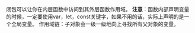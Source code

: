 闭包可以让你在内层函数中访问到其外层函数作用域。
**注意**：函数内部声明变量的时候，一定要使用var，let，const关键字，如果不用的话，实际上声明的是一个全局变量。
作用域链：子对象会一级一级地向上寻找所有父对象的变量。
